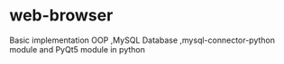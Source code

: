 # web-browser
Basic implementation OOP ,MySQL Database ,mysql-connector-python module and PyQt5 module in python
